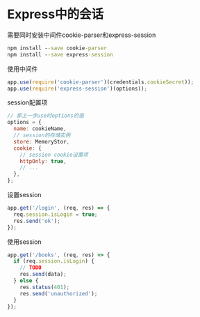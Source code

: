 # Express中的会话

需要同时安装中间件cookie-parser和express-session

```cmd
npm install --save cookie-parser
npm install --save express-session
```

使用中间件

```js
app.use(require('cookie-parser')(credentials.cookieSecret));
app.use(require('express-session')(options));
```

session配置项

```js
// 即上一步use时options的值
options = {
  name: cookieName,
  // session的存储实例
  store: MemoryStor,
  cookie: {
    // session cookie设置项
    httpOnly: true,
    // ...
  },
};
```

设置session

```js
app.get('/login', (req, res) => {
  req.session.isLogin = true;
  res.send('ok');
});
```

使用session
```js
app.get('/books', (req, res) => {
  if (req.session.isLogin) {
    // TODO
    res.send(data);
  } else {
    res.status(401);
    res.send('unauthorized');
  }
});
```
